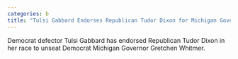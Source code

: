 ```yaml
---
categories: b
title: "Tulsi Gabbard Endorses Republican Tudor Dixon for Michigan Governor"
---
```

Democrat defector Tulsi Gabbard has endorsed Republican Tudor Dixon in her race to unseat Democrat Michigan Governor Gretchen Whitmer. 